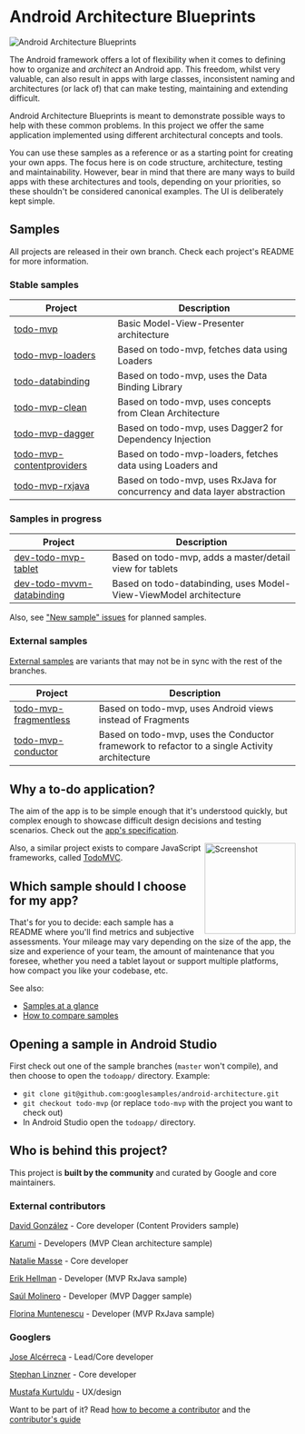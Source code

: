 # Android Architecture Blueprints

<img src="https://github.com/googlesamples/android-architecture/wiki/images/aab-logo.png" alt="Android Architecture Blueprints"/>

The Android framework offers a lot of flexibility when it comes to defining how
to organize and <em>architect</em> an Android app. This freedom, whilst very valuable, can also result in apps
with large classes, inconsistent naming and architectures (or lack of) that can
make testing, maintaining and extending difficult.

Android Architecture Blueprints is meant to demonstrate possible ways to help
with these common problems. In this project we offer the same application
implemented using different architectural concepts and tools.

You can use these samples as a reference or as a starting point for creating
your own apps. The focus here is on code structure, architecture, testing and
maintainability. However, bear in mind that there are many ways to build apps
with these architectures and tools, depending on your priorities, so these
shouldn't be considered canonical examples. The UI is deliberately kept simple.

## Samples

All projects are released in their own branch. Check each project's README for
more information.

### Stable samples
| Project | Description |
| ------------- | ------------- |
| [todo-mvp](https://github.com/googlesamples/android-architecture/tree/todo-mvp/) | Basic Model-View-Presenter architecture |
| [todo-mvp-loaders](https://github.com/googlesamples/android-architecture/tree/todo-mvp-loaders/) | Based on todo-mvp, fetches data using Loaders |
| [todo-databinding](https://github.com/googlesamples/android-architecture/tree/todo-databinding/) | Based on todo-mvp, uses the Data Binding Library |
| [todo-mvp-clean](https://github.com/googlesamples/android-architecture/tree/todo-mvp-clean/) | Based on todo-mvp, uses concepts from Clean Architecture |
| [todo-mvp-dagger](https://github.com/googlesamples/android-architecture/tree/todo-mvp-dagger/) | Based on todo-mvp, uses Dagger2 for Dependency Injection |
[todo-mvp-contentproviders](https://github.com/googlesamples/android-architecture/tree/todo-mvp-contentproviders/) | Based on todo-mvp-loaders, fetches data using Loaders and | uses Content Providers |
| [todo-mvp-rxjava](https://github.com/googlesamples/android-architecture/tree/todo-mvp-rxjava/) | Based on todo-mvp, uses RxJava for concurrency and data layer abstraction |


### Samples in progress

| Project | Description |
| ------------- | ------------- |
| [dev-todo-mvp-tablet](https://github.com/googlesamples/android-architecture/tree/dev-todo-mvp-tablet/) | Based on todo-mvp, adds a master/detail view for tablets |
| [dev-todo-mvvm-databinding](https://github.com/googlesamples/android-architecture/tree/dev-todo-mvp-tablet/) | Based on todo-databinding, uses Model-View-ViewModel architecture |

Also, see ["New sample" issues](https://github.com/googlesamples/android-architecture/issues?q=is%3Aissue+is%3Aopen+label%3A%22New+sample%22) for planned samples.

### External samples
[External samples](https://github.com/googlesamples/android-architecture/wiki/External-samples) are variants that may not be in sync with the rest of the branches.

| Project | Description |
| ------------- | ------------- |
| [todo-mvp-fragmentless](https://github.com/Syhids/android-architecture/tree/todo-mvp-fragmentless) | Based on todo-mvp, uses Android views instead of Fragments |
| [todo-mvp-conductor](https://github.com/grepx/android-architecture/tree/todo-mvp-conductor) | Based on todo-mvp, uses the Conductor framework to refactor to a single Activity architecture |

## Why a to-do application?

The aim of the app is to be simple enough that it's understood quickly, but
complex enough to showcase difficult design decisions and testing scenarios.
Check out the [app's specification](https://github.com/googlesamples/android-architecture/wiki/To-do-app-specification).

<img src="https://github.com/googlesamples/android-architecture/wiki/images/tasks2.png" alt="Screenshot" width="160" style="display: inline; float: right"/>

Also, a similar project exists to compare JavaScript frameworks, called [TodoMVC](https://github.com/tastejs/todomvc).

## Which sample should I choose for my app?

That's for you to decide: each sample has a README where you'll find metrics
and subjective assessments. Your mileage may vary depending on the size of the
app, the size and experience of your team, the amount of maintenance that you
foresee, whether you need a tablet layout or support multiple platforms, how
compact you like your codebase, etc.

See also:
* [Samples at a glance](https://github.com/googlesamples/android-architecture/wiki/Samples-at-a-glance)
* [How to compare samples](https://github.com/googlesamples/android-architecture/wiki/How-to-compare-samples)

## Opening a sample in Android Studio

First check out one of the sample branches (`master` won't compile), and then choose to open the `todoapp/` directory. Example:

  * `git clone git@github.com:googlesamples/android-architecture.git`
  * `git checkout todo-mvp` (or replace `todo-mvp` with the project you want to check out)
  * In Android Studio open the `todoapp/` directory.

## Who is behind this project?

This project is **built by the community** and curated by Google and core maintainers.

### External contributors

[David González](http://github.com/malmstein) - Core developer (Content Providers sample)

[Karumi](http://github.com/Karumi) - Developers (MVP Clean architecture sample)

[Natalie Masse](http://github.com/freewheelnat) - Core developer

[Erik Hellman](https://github.com/ErikHellman) - Developer (MVP RxJava sample)

[Saúl Molinero](https://github.com/saulmm) - Developer (MVP Dagger sample)

[Florina Muntenescu](https://github.com/florina-muntenescu) - Developer (MVP RxJava sample)

### Googlers

[Jose Alcérreca](http://github.com/JoseAlcerreca) - Lead/Core developer

[Stephan Linzner](http://github.com/slinzner) - Core developer

[Mustafa Kurtuldu](https://github.com/mustafa-x) - UX/design

Want to be part of it? Read [how to become a contributor](https://github.com/googlesamples/android-architecture/blob/master/CONTRIBUTING.md) and the [contributor's guide](https://github.com/googlesamples/android-architecture/wiki/Contributions)
